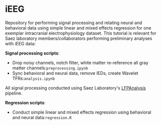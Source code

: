 # iEEG
Repository for performing signal processing and relating neural and behavioral data using simple linear and mixed effects regression for one exemplar intracranial electrophysiology dataset. This tutorial is relevant for Saez laboratory members/collaborators performing preliminary analyses with iEEG data:

**Signal processing scripts**:
 * Drop noisy channels, notch filter, white matter re-reference all gray matter channels:`preprocessing.ipynb`
 * Sync behavioral and neural data, remove IEDs, create Wavelet TFRs:`analysis.ipynb`

All signal processing conducted using Saez Laboratory's [LFPAnalysis](https://github.com/seqasim/LFPAnalysis) pipeline. 

**Regression scripts**:
* Conduct simple linear and mixed effects regression using behavioral and neural data:`regression.R`

